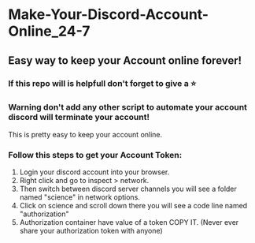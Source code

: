 # Make-Your-Discord-Account-Online_24-7
## Easy way to keep your Account online forever!
### If this repo will is helpfull don't forget to give a ⭐

### Warning don't add any other script to automate your account discord will terminate your account!

This is pretty easy to keep your account online.

### Follow this steps to get your Account Token:
1. Login your discord account into your browser.
2. Right click and go to inspect > network.
3. Then switch between discord server channels you will see a folder named "science" in network options.
4. Click on science and scroll down there you will see a code line named "authorization" 
5. Authorization container have value of a token COPY IT. (Never ever share your authorization token with anyone)
